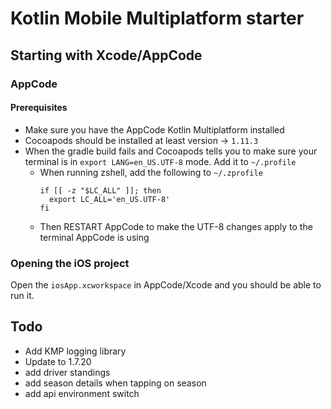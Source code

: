# Kotlin Mobile Multiplatform starter

## Starting with Xcode/AppCode

### AppCode

#### Prerequisites
- Make sure you have the AppCode Kotlin Multiplatform installed
- Cocoapods should be installed at least version -> `1.11.3`
- When the gradle build fails and Cocoapods tells you to make sure your terminal is in `export LANG=en_US.UTF-8` mode. Add it to `~/.profile`
  - When running zshell, add the following to `~/.zprofile`
    ```shell
    if [[ -z "$LC_ALL" ]]; then
      export LC_ALL='en_US.UTF-8'
    fi
    ```
  - Then RESTART AppCode to make the UTF-8 changes apply to the terminal AppCode is using

### Opening the iOS project
Open the `iosApp.xcworkspace` in AppCode/Xcode and you should be able to run it.

## Todo

- Add KMP logging library
- Update to 1.7.20
- add driver standings
- add season details when tapping on season
- add api environment switch
